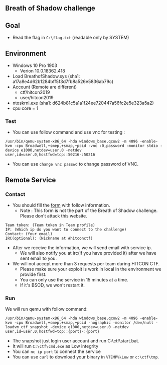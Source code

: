 Breath of Shadow challenge
-


## Goal

+ Read the flag in `C:\flag.txt` (readable only by SYSTEM)


## Environment

+ Windows 10 Pro 1903
	+ Verion 10.0.18362.418
+ Load BreathofShadow.sys (sha1: a17a8e4d62b1284bff5f3d7fb8a526e5836ab79c)
+ Account (Remote are different)
	+ ctf/hitcon2019
	+ user/hitcon2019
+ ntoskrnl.exe (sha1: d624b81c5a1a1f24ee720447a56fc2e5e323a5a2)
+ cpu core = 1

### Test

+ You can use follow command and use vnc for testing :

```
/usr/bin/qemu-system-x86_64 -hda windows_base.qcow2 -m 4096 -enable-kvm -cpu Broadwell,+smep,+smap,+pcid -vnc :0,password -monitor stdio -device e1000,netdev=user.0 -netdev user,id=user.0,hostfwd=tcp::50216-:50216
```

+ You can use `change vnc passwd` to change password of VNC. 

## Remote Service

### Contact

+ You should fill the [form](http://13.113.193.88/) with follow information. 
	+ Note : This form is not the part of the Breath of Shadow challenge. Please don't attack this website.
 

```
Team token: (Team token in Team profile)
IP: (Which ip do you want to connect to the challenge)
Contact: (Your email)
IRC(optional): (Nickname at #hitconctf)
```

+ After we receive the information, we will send email with service ip.
	+ We will also notify you at irc(if you have provided it)  after we have sent email to you.
+ We will not accept more than 3 requests per team during HITCON CTF.
	+ Please make sure your exploit is work in local in the environment we provide first.
	+ You can only use the service in 15 minutes at a time.
	+ If it's BSOD, we won't restart it.

### Run

We will run qemu with follow command:

```
/usr/bin/qemu-system-x86_64 -hda windows_base.qcow2 -m 4096 -enable-kvm -cpu Broadwell,+smep,+smap,+pcid -nographic -monitor /dev/null -loadvm ctf_snapshot -device e1000,netdev=user.0 -netdev user,id=user.0,hostfwd=tcp::{port}-:{port}
```


 + The snapshot just login user account and run C:\ctf\start.bat.
 + It will run `C:\ctf\cmd.exe` as Low integrity
 + You can `nc ip port` to connect the service
 + You can use `curl` to download your binary in `%TEMP%\Low` or `c:\ctf\tmp`.

